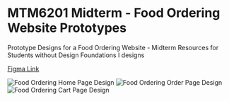# MTM6201 Midterm - Food Ordering Website Prototypes
Prototype Designs for a Food Ordering Website - Midterm Resources for Students without Design Foundations I designs

[Figma Link](https://www.figma.com/file/PgaBgjCEluiCazGPx2al5Q/Burger/duplicate?node-id=0%3A1)


![Food Ordering Home Page Design](https://github.com/imdac/mtm6201-midterm-food-order/blob/33a0eb6a0bcadd3e5c3a337ef9224ca51981dcbc/prototype%20design/01%20-%20Home.png)
![Food Ordering Order Page Design](https://github.com/imdac/mtm6201-midterm-food-order/blob/33a0eb6a0bcadd3e5c3a337ef9224ca51981dcbc/prototype%20design/02%20-%20Order.png)
![Food Ordering Cart Page Design](https://github.com/imdac/mtm6201-midterm-food-order/blob/33a0eb6a0bcadd3e5c3a337ef9224ca51981dcbc/prototype%20design/03%20-%20Cart.png)

